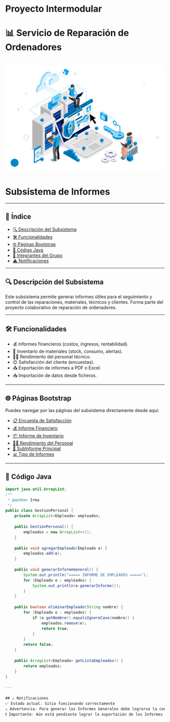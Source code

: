 # Proyecto Intermodular 

# 📊 Servicio de Reparación de Ordenadores  

# ![Logo de la Empresa](https://github.com/wendolin-byte/Informes-Sistema-de-Reparaciones/blob/main/logo.jpg?raw=true)


# Subsistema de Informes 


---

## 📌 Índice

- [🔍 Descripción del Subsistema](#descripción-del-subsistema)
- [🛠 Funcionalidades](#funcionalidades)
- [🌐 Páginas Bootstrap](#páginas-bootstrap)
- [📄 Código Java](#código-java)
- [👥 Integrantes del Grupo](#integrantes-del-grupo)
- [⚠️ Notificaciones](#notificaciones)

---

## 🔍 Descripción del Subsistema

Este subsistema permite generar informes útiles para el seguimiento y control de las reparaciones, materiales, técnicos y clientes. Forma parte del proyecto colaborativo de reparación de ordenadores.

---

## 🛠 Funcionalidades

- 💰 Informes financieros (costos, ingresos, rentabilidad).
- 🧰 Inventario de materiales (stock, consumo, alertas).
- 👨‍🔧 Rendimiento del personal técnico.
- 😊 Satisfacción del cliente (encuestas).
- 📤 Exportación de informes a PDF o Excel.
- 📥 Importación de datos desde ficheros.

---

## 🌐 Páginas Bootstrap

Puedes navegar por las páginas del subsistema directamente desde aquí:

- [📋 Encuesta de Satisfacción](https://wendolin-byte.github.io/Informes-Sistema-de-Reparaciones/wireframe-bootstrap/Encuesta.html)
- [💰 Informe Financiero](https://wendolin-byte.github.io/Informes-Sistema-de-Reparaciones/wireframe-bootstrap/Financiero.html)
- [📦 Informe de Inventario](https://wendolin-byte.github.io/Informes-Sistema-de-Reparaciones/wireframe-bootstrap/Inventario.html)
- [👨‍🔧 Rendimiento del Personal](https://wendolin-byte.github.io/Informes-Sistema-de-Reparaciones/wireframe-bootstrap/RendimientoPersonal.html)
- [📑 SubInforme Principal](https://wendolin-byte.github.io/Informes-Sistema-de-Reparaciones/wireframe-bootstrap/SubInformePrincipal.html)
- [📊 Tipo de Informes](https://wendolin-byte.github.io/Informes-Sistema-de-Reparaciones/wireframe-bootstrap/TipoInformes.html)

---

## 📄 Código Java

```java
import java.util.ArrayList;
/**
 * @author Irma
 */
public class GestionPersonal {
    private ArrayList<Empleado> empleados;

    public GestionPersonal() {
        empleados = new ArrayList<>();
    }

    public void agregarEmpleado(Empleado e) {
        empleados.add(e);
    }

    public void generarInformeGeneral() {
        System.out.println("===== INFORME DE EMPLEADOS =====");
        for (Empleado e : empleados) {
            System.out.println(e.generarInforme());
        }
    }

    public boolean eliminarEmpleado(String nombre) {
        for (Empleado e : empleados) {
            if (e.getNombre().equalsIgnoreCase(nombre)) {
                empleados.remove(e);
                return true;
            }
        }
        return false;
    }

    public ArrayList<Empleado> getListaEmpleados() {
        return empleados;
    }
}

---

## ⚠️ Notificaciones
✅ Estado actual: Sitio funcionando correctamente
⚠️ Advertencia: Para generar los Informes Generales debe lograrse la conexión final con los otros subsistemas
❗ Importante: Aún está pendiente lograr la exportación de los Informes a formatos PDF y EXCEL.

